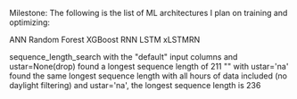 Milestone: The following is the list of ML architectures I plan on training and optimizing:

ANN
Random Forest
XGBoost
RNN
LSTM
xLSTMRN

sequence_length_search with the "default" input columns and ustar=None(drop) found a longest sequence length of 211
"" with ustar='na' found the same longest sequence length
with all hours of data included (no daylight filtering) and ustar='na', the longest sequence length is 236